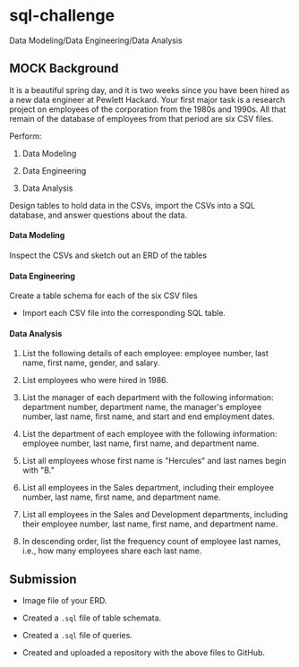 # sql-challenge
Data Modeling/Data Engineering/Data Analysis

## MOCK Background

It is a beautiful spring day, and it is two weeks since you have been hired as a new data engineer at Pewlett Hackard. Your first major task is a research project on employees of the corporation from the 1980s and 1990s. All that remain of the database of employees from that period are six CSV files.

Perform:

1. Data Modeling

2. Data Engineering

3. Data Analysis

Design tables to hold data in the CSVs, import the CSVs into a SQL database, and answer questions about the data. 


#### Data Modeling

Inspect the CSVs and sketch out an ERD of the tables

#### Data Engineering

Create a table schema for each of the six CSV files

* Import each CSV file into the corresponding SQL table.

#### Data Analysis

1. List the following details of each employee: employee number, last name, first name, gender, and salary.

2. List employees who were hired in 1986.

3. List the manager of each department with the following information: department number, department name, the manager's employee number, last name, first name, and start and end employment dates.

4. List the department of each employee with the following information: employee number, last name, first name, and department name.

5. List all employees whose first name is "Hercules" and last names begin with "B."

6. List all employees in the Sales department, including their employee number, last name, first name, and department name.

7. List all employees in the Sales and Development departments, including their employee number, last name, first name, and department name.

8. In descending order, list the frequency count of employee last names, i.e., how many employees share each last name.


## Submission

* Image file of your ERD.

* Created a `.sql` file of table schemata.

* Created a `.sql` file of queries.

* Created and uploaded a repository with the above files to GitHub.
